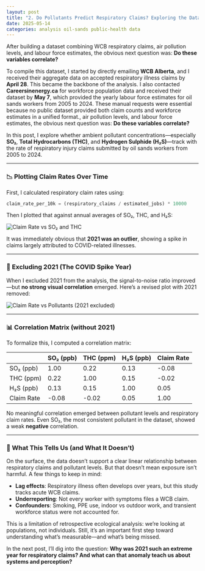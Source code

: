 ```yaml
---
layout: post
title: "2. Do Pollutants Predict Respiratory Claims? Exploring the Data"
date: 2025-05-14
categories: analysis oil-sands public-health data
---
```


After building a dataset combining WCB respiratory claims, air pollution levels, and labour force estimates, the obvious next question was: **Do these variables correlate?**

To compile this dataset, I started by directly emailing **WCB Alberta**, and I received their aggregate data on accepted respiratory illness claims by **April 28**. This became the backbone of the analysis. I also contacted **Careersinenergy.ca** for workforce population data and received their dataset by **May 7**, which provided the yearly labour force estimates for oil sands workers from 2005 to 2024. These manual requests were essential because no public dataset provided both claim counts and workforce estimates in a unified format., air pollution levels, and labour force estimates, the obvious next question was: **Do these variables correlate?**

In this post, I explore whether ambient pollutant concentrations—especially **SO₂**, **Total Hydrocarbons (THC)**, and **Hydrogen Sulphide (H₂S)**—track with the rate of respiratory injury claims submitted by oil sands workers from 2005 to 2024.

---

### 📉 Plotting Claim Rates Over Time

First, I calculated respiratory claim rates using:

```python
claim_rate_per_10k = (respiratory_claims / estimated_jobs) * 10000
```

Then I plotted that against annual averages of SO₂, THC, and H₂S:

![Claim Rate vs SO₂ and THC](RespIllnessPollutantFigure.png)

It was immediately obvious that **2021 was an outlier**, showing a spike in claims largely attributed to COVID-related illnesses.

---

### 🧼 Excluding 2021 (The COVID Spike Year)

When I excluded 2021 from the analysis, the signal-to-noise ratio improved—but **no strong visual correlation** emerged. Here’s a revised plot with 2021 removed:

![Claim Rate vs Pollutants (2021 excluded)](RespIllnessPollutantFigure-exclCovid.png)

---

### 📊 Correlation Matrix (without 2021)

To formalize this, I computed a correlation matrix:

|            | SO₂ (ppb) | THC (ppm) | H₂S (ppb) | Claim Rate |
| ---------- | --------- | --------- | --------- | ---------- |
| SO₂ (ppb)  | 1.00      | 0.22      | 0.13      | -0.08      |
| THC (ppm)  | 0.22      | 1.00      | 0.15      | -0.02      |
| H₂S (ppb)  | 0.13      | 0.15      | 1.00      | 0.05       |
| Claim Rate | -0.08     | -0.02     | 0.05      | 1.00       |

No meaningful correlation emerged between pollutant levels and respiratory claim rates. Even SO₂, the most consistent pollutant in the dataset, showed a weak **negative** correlation.

---

### 🧠 What This Tells Us (and What It Doesn’t)

On the surface, the data doesn’t support a clear linear relationship between respiratory claims and pollutant levels. But that doesn’t mean exposure isn’t harmful. A few things to keep in mind:

* **Lag effects**: Respiratory illness often develops over years, but this study tracks acute WCB claims.
* **Underreporting**: Not every worker with symptoms files a WCB claim.
* **Confounders**: Smoking, PPE use, indoor vs outdoor work, and transient workforce status were not accounted for.

This is a limitation of retrospective ecological analysis: we’re looking at populations, not individuals. Still, it’s an important first step toward understanding what’s measurable—and what’s being missed.

In the next post, I’ll dig into the question: **Why was 2021 such an extreme year for respiratory claims? And what can that anomaly teach us about systems and perception?**
